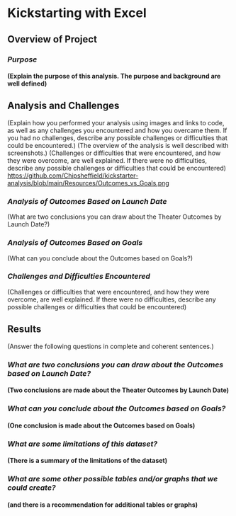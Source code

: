 # Kickstarting with Excel
## Overview of Project
### *Purpose*
#### (Explain the purpose of this analysis. The purpose and background are well defined)
##
## Analysis and Challenges 
(Explain how you performed your analysis using images and links to code, as well as any challenges you encountered and how you overcame them. If you had no challenges, describe any possible challenges or difficulties that could be encountered.) 
(The overview of the analysis is well described with screenshots.)
(Challenges or difficulties that were encountered, and how they were overcome, are well explained. If there were no difficulties, describe any possible challenges or difficulties that could be encountered)
https://github.com/Chipsheffield/kickstarter-analysis/blob/main/Resources/Outcomes_vs_Goals.png
#### 
### *Analysis of Outcomes Based on Launch Date*
(What are two conclusions you can draw about the Theater Outcomes by Launch Date?)
#### 
### *Analysis of Outcomes Based on Goals*
(What can you conclude about the Outcomes based on Goals?)
#### 
### *Challenges and Difficulties Encountered*
(Challenges or difficulties that were encountered, and how they were overcome, are well explained. If there were no difficulties, describe any possible challenges or difficulties that could be encountered)
#### 
##
## Results 
(Answer the following questions in complete and coherent sentences.)
### *What are two conclusions you can draw about the Outcomes based on Launch Date?*
#### (Two conclusions are made about the Theater Outcomes by Launch Date)
####
### *What can you conclude about the Outcomes based on Goals?* 
#### (One conclusion is made about the Outcomes based on Goals)
####
### *What are some limitations of this dataset?* 
#### (There is a summary of the limitations of the dataset)
####
### *What are some other possible tables and/or graphs that we could create?* 
#### (and there is a recommendation for additional tables or graphs)
